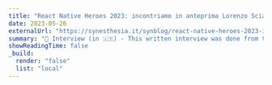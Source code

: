 ```yaml
---
title: "React Native Heroes 2023: incontriamo in anteprima Lorenzo Sciandra"
date: 2023-05-26
externalUrl: "https://synesthesia.it/synblog/react-native-heroes-2023-incontriamo-in-anteprima-lorenzo-sciandra/"
summary: "🎤 Interview (in 🇮🇹) - This written interview was done from the folks at [Synesthesia](https://synesthesia.it) ahead of my talk at React Native Heroes 2023 in Turin."
showReadingTime: false
_build:
  render: "false"
  list: "local"
---
```

